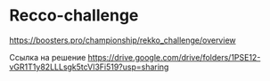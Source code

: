 # Recco-challenge
https://boosters.pro/championship/rekko_challenge/overview


Ссылка на решение  https://drive.google.com/drive/folders/1PSE12-vGR1T1y82LLLsgk5tcVl3Fi519?usp=sharing
